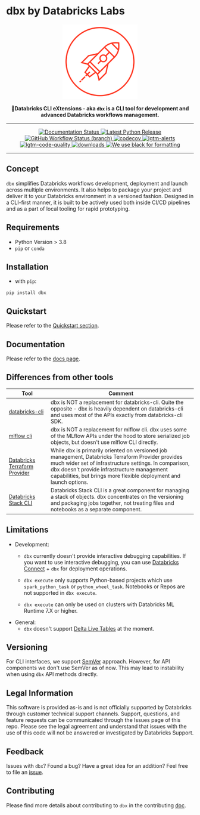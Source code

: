 # dbx by Databricks Labs

<p align="center">
    <a href="https://dbx.readthedocs.io/">
        <img src="https://raw.githubusercontent.com/databrickslabs/dbx/master/images/logo.svg" class="align-center" width="200" height="200" alt="logo" />
    </a>
</p>

<p align="center">
    <b>🧱Databricks CLI eXtensions - aka <code>dbx</code> is a CLI tool for development and advanced Databricks workflows management.</b>
</p>

---

<p align="center">
    <a href="https://dbx.readthedocs.io/en/latest/?badge=latest">
        <img src="https://img.shields.io/readthedocs/dbx?style=for-the-badge" alt="Documentation Status"/>
    </a>
    <a href="https://pypi.org/project/dbx/">
        <img src="https://img.shields.io/pypi/v/dbx?color=green&amp;style=for-the-badge" alt="Latest Python Release"/>
    </a>
    <a href="https://github.com/databrickslabs/dbx/actions/workflows/onpush.yml">
        <img src="https://img.shields.io/github/workflow/status/databrickslabs/dbx/build/main?style=for-the-badge"
             alt="GitHub Workflow Status (branch)"/>
    </a>
    <a href="https://codecov.io/gh/databrickslabs/dbx">
        <img src="https://img.shields.io/codecov/c/github/databrickslabs/dbx?style=for-the-badge&amp;token=S7ADH3W2E3"
             alt="codecov"/>
    </a>
    <a href="https://lgtm.com/projects/g/databrickslabs/dbx/alerts">
        <img src="https://img.shields.io/lgtm/alerts/github/databrickslabs/dbx?style=for-the-badge" alt="lgtm-alerts"/>
    </a>
    <a href="https://lgtm.com/projects/g/databrickslabs/dbx/context:python">
        <img src="https://img.shields.io/lgtm/grade/python/github/databrickslabs/dbx?style=for-the-badge"
             alt="lgtm-code-quality"/>
    </a>
    <a href="https://pypistats.org/packages/dbx">
        <img src="https://img.shields.io/pypi/dm/dbx?style=for-the-badge" alt="downloads"/>
    </a>
    <a href="https://github.com/psf/black">
        <img src="https://img.shields.io/badge/code%20style-black-000000.svg?style=for-the-badge"
             alt="We use black for formatting"/>
    </a>
</p>

---

## Concept

`dbx` simplifies Databricks workflows development, deployment and launch across multiple
environments. It also helps to package your project and deliver it to
your Databricks environment in a versioned fashion. Designed in a
CLI-first manner, it is built to be actively used both inside CI/CD
pipelines and as a part of local tooling for rapid prototyping.

## Requirements

- Python Version \> 3.8
- `pip` or `conda`

## Installation

- with `pip`:

```
pip install dbx
```

## Quickstart

Please refer to the [Quickstart section](https://dbx.readthedocs.io/en/latest/quickstart.html).

## Documentation

Please refer to the [docs page](https://dbx.readthedocs.io/en/latest/index.html).

## Differences from other tools

| Tool                                                                                             | Comment                                                                                                                                                                                                                                                                           |
|--------------------------------------------------------------------------------------------------|-----------------------------------------------------------------------------------------------------------------------------------------------------------------------------------------------------------------------------------------------------------------------------------|
| [databricks-cli](https://github.com/databricks/databricks-cli)                                   | dbx is NOT a replacement for databricks-cli. Quite the opposite - dbx is heavily dependent on databricks-cli and uses most of the APIs exactly from databricks-cli SDK.                                                                                                           |
| [mlflow cli](https://www.mlflow.org/docs/latest/cli.html)                                        | dbx is NOT a replacement for mlflow cli. dbx uses some of the MLflow APIs under the hood to store serialized job objects, but doesn't use mlflow CLI directly.                                                                                                                    |
| [Databricks Terraform Provider](https://github.com/databrickslabs/terraform-provider-databricks) | While dbx is primarily oriented on versioned job management, Databricks Terraform Provider provides much wider set of infrastructure settings. In comparison, dbx doesn't provide infrastructure management capabilities, but brings more flexible deployment and launch options. |
| [Databricks Stack CLI](https://docs.databricks.com/dev-tools/cli/stack-cli.html)                 | Databricks Stack CLI is a great component for managing a stack of objects. dbx concentrates on the versioning and packaging jobs together, not treating files and notebooks as a separate component.                                                                              |

## Limitations

- Development:
    - `dbx` currently doesn't provide interactive debugging
      capabilities.
      If you want to use interactive debugging, you can use [Databricks
      Connect](https://docs.databricks.com/dev-tools/databricks-connect.html) +
      `dbx` for deployment operations.

    - `dbx execute` only supports Python-based projects which use
      `spark_python_task` or `python_wheel_task`. Notebooks or Repos are
      not supported in `dbx execute`.

    - `dbx execute` can only be used on clusters with Databricks ML
      Runtime 7.X or higher.
- General:
    - `dbx` doesn't support [Delta Live
      Tables](https://databricks.com/product/delta-live-tables) at the
      moment.

## Versioning

For CLI interfaces, we support [SemVer](https://semver.org/) approach.
However, for API components we don't use SemVer as of now. This may lead
to instability when using `dbx` API methods directly.

## Legal Information

This software is provided as-is and is not officially supported by
Databricks through customer technical support channels. Support,
questions, and feature requests can be communicated through the Issues
page of this repo. Please see the legal agreement and understand that
issues with the use of this code will not be answered or investigated by
Databricks Support.

## Feedback

Issues with `dbx`? Found a bug? Have a great idea for an addition? Feel
free to file an
[issue](https://github.com/databrickslabs/dbx/issues/new/choose).

## Contributing

Please find more details about contributing to `dbx` in the contributing
[doc](https://github.com/databrickslabs/dbx/blob/master/contrib/CONTRIBUTING.md).
